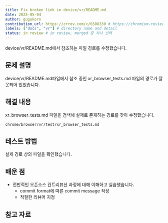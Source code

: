 ```yaml
---
title: Fix broken link in device/vr/README.md
date: 2025-05-04
author: gugukorn
contribution_url: https://crrev.com/c/6508330 # https://chromium-review.googlesource.com/c/chromium/src/+/6508330
labels: ["docs", "vr"] # directory name and detail
status: in review # in review, merged 중 하나 선택
---
```


device/vr/README.md에서 참조하는 파일 경로를 수정했습니다.

## 문제 설명

device/vr/README.md파일에서 참조 중인 xr_browser_tests.md 파일의 경로가 잘못되어 있었습니다.

## 해결 내용

xr_browser_tests.md 파일을 검색해 실제로 존재하는 경로를 찾아 수정했습니다.

```markdown
chrome/browser/vr/test/xr_browser_tests.md
```

## 테스트 방법

실제 경로 상의 파일을 확인했습니다.

## 배운 점
- 전반적인 오픈소스 컨트리뷰션 과정에 대해 이해하고 실습했습니다.
  - commit format에 따른 commit message 작성
  - 적절한 리뷰어 지정

## 참고 자료